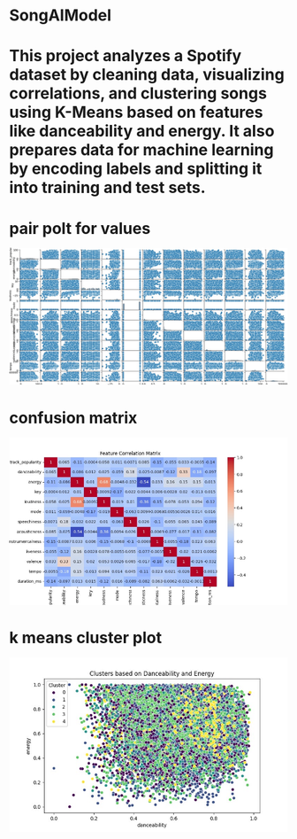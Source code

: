 # SongAIModel
# This project analyzes a Spotify dataset by cleaning data, visualizing correlations, and clustering songs using K-Means based on features like danceability and energy. It also prepares data for machine learning by encoding labels and splitting it into training and test sets.
# pair polt for values
![image alt](https://github.com/Arjjun-S/SongAIModel/blob/1042a925d36f47385de74ee739aa359bf7c98f9a/b1433393-0511-4017-b4c0-3ecaecf02bae.JPG?raw=true)
# confusion matrix
![image alt](https://github.com/Arjjun-S/SongAIModel/blob/bec51d46ee095e196a3563ec8863a2d01fdceefd/40189ff5-d396-4941-baac-01c940561860.JPG?raw=true)
# k means cluster plot
![image alt](https://github.com/Arjjun-S/SongAIModel/blob/bec51d46ee095e196a3563ec8863a2d01fdceefd/e29558df-fcd4-4985-b7d5-ecaeb33d1ef9.JPG?raw=true)
